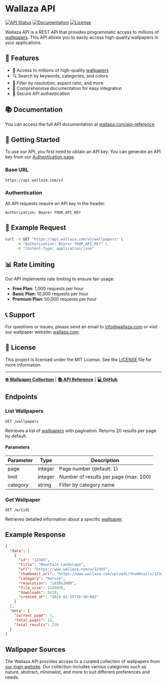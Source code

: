 # Wallaza API

[![API Status](https://img.shields.io/badge/API-Online-brightgreen)](https://www.wallaza.com/api-reference/)
[![Documentation](https://img.shields.io/badge/Documentation-v1.0-blue)](https://www.wallaza.com/api-reference/)
[![License](https://img.shields.io/badge/License-MIT-orange)](LICENSE)

Wallaza API is a REST API that provides programmatic access to millions of [wallpapers](https://www.wallaza.com). This API allows you to easily access high-quality wallpapers in your applications.

## 🌟 Features

- 📱 Access to millions of high-quality [wallpapers](https://www.wallaza.com)
- 🔍 Search by keywords, categories, and colors
- 🌈 Filter by resolution, aspect ratio, and more
- 🔄 Comprehensive documentation for easy integration
- 🔑 Secure API authentication

## 📚 Documentation

You can access the full API documentation at [wallaza.com/api-reference](https://www.wallaza.com/api-reference/).

## 🔧 Getting Started

To use our API, you first need to obtain an API key. You can generate an API key from our [Authentication page](https://www.wallaza.com/api-reference/).

### Base URL

```
https://api.wallaza.com/v1
```

### Authentication

All API requests require an API key in the header:

```
Authorization: Bearer YOUR_API_KEY
```

## 📱 Example Request

```bash
curl -X GET "https://api.wallaza.com/v1/wallpapers" \
     -H "Authorization: Bearer YOUR_API_KEY" \
     -H "Content-Type: application/json"
```

## 📊 Rate Limiting

Our API implements rate limiting to ensure fair usage:

* **Free Plan**: 1,000 requests per hour
* **Basic Plan**: 10,000 requests per hour
* **Premium Plan**: 50,000 requests per hour

## 📞 Support

For questions or issues, please send an email to [info@wallaza.com](mailto:info@wallaza.com) or visit our wallpaper website: [wallaza.com](https://www.wallaza.com).

## 📜 License

This project is licensed under the MIT License. See the [LICENSE](LICENSE) file for more information.

---

**[🌐 Wallpaper Collection](https://www.wallaza.com)** | **[📚 API Reference](https://www.wallaza.com/api-reference/)** | **[💻 GitHub](https://github.com/wallaza/api)**

## Endpoints

### List Wallpapers

```
GET /wallpapers
```

Retrieves a list of [wallpapers](https://www.wallaza.com) with pagination. Returns 20 results per page by default.

#### Parameters

| Parameter | Type | Description |
| --------- | --- | ----------- |
| page | integer | Page number (default: 1) |
| limit | integer | Number of results per page (max: 100) |
| category | string | Filter by category name |

### Get Wallpaper

```
GET /w/{id}
```

Retrieves detailed information about a specific [wallpaper](https://www.wallaza.com).

## Example Response

```json
{
  "data": [
    {
      "id": "12345",
      "title": "Mountain Landscape",
      "url": "https://www.wallaza.com/w/12345",
      "thumbnail_url": "https://www.wallaza.com/uploads/thumbnails/12345.jpg",
      "category": "Nature",
      "resolution": "1920x1080",
      "file_size": 1240000,
      "downloads": 5420,
      "created_at": "2025-01-15T10:30:00Z"
    }
  ],
  "meta": {
    "current_page": 1,
    "total_pages": 12,
    "total_results": 230
  }
}
```

## Wallpaper Sources

The Wallaza API provides access to a curated collection of wallpapers from [our main website](https://www.wallaza.com). Our collection includes various categories such as nature, abstract, minimalist, and more to suit different preferences and needs. 
